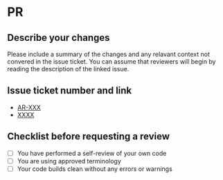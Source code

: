 # PR

## Describe your changes

Please include a summary of the changes and any relavant context not convered in the issue ticket. You can assume that reviewers will begin by reading the description of the linked issue.

## Issue ticket number and link

- [AR-XXX](https://team-1624093970686.atlassian.net/browse/AR-XXX)
- [XXXX](https://github.com/arcana-network/wallet/issues/XXXX)

## Checklist before requesting a review

- [ ] You have performed a self-review of your own code
- [ ] You are using approved terminology
- [ ] Your code builds clean without any errors or warnings

